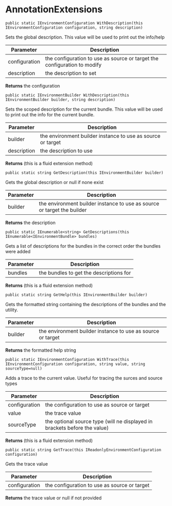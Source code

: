 # AnnotationExtensions


`public static IEnvironmentConfiguration WithDescription(this IEnvironmentConfiguration configuration, string description)`

  Sets the global description. This value will be used to print out the info/help

Parameter | Description 
 --------|--------
configuration | the configuration to use as source or target  the configuration to modify
description | the description to set
**Returns** the configuration


`public static IEnvironmentBuilder WithDescription(this IEnvironmentBuilder builder, string description)`

  Sets the scoped description for the current bundle. This value will be used to print out the info for the current bundle.

Parameter | Description 
 --------|--------
builder | the environment builder instance to use as source or target  
description | the description to use
**Returns** (this is a fluid extension method)


`public static string GetDescription(this IEnvironmentBuilder builder)`

  Gets the global description or null if none exist

Parameter | Description 
 --------|--------
builder | the environment builder instance to use as source or target  the builder
**Returns** the description


`public static IEnumerable<string> GetDescriptions(this IEnumerable<IEnvironmentBundle> bundles)`

  Gets a list of descriptions for the bundles in the correct order the bundles were added

Parameter | Description 
 --------|--------
bundles | the bundles to get the descriptions for 
**Returns** (this is a fluid extension method)


`public static string GetHelp(this IEnvironmentBuilder builder)`

  Gets the formatted string containing the descriptions of the bundles and the utility.

Parameter | Description 
 --------|--------
builder | the environment builder instance to use as source or target  
**Returns** the formatted help string


`public static IEnvironmentConfiguration WithTrace(this IEnvironmentConfiguration configuration, string value, string sourceType=null)`

  Adds a trace to the current value. Useful for tracing the surces and source types

Parameter | Description 
 --------|--------
configuration | the configuration to use as source or target  
value | the trace value
sourceType | the optional source type (will ne displayed in brackets before the value)
**Returns** (this is a fluid extension method)


`public static string GetTrace(this IReadonlyEnvironmentConfiguration configuration)`

  Gets the trace value

Parameter | Description 
 --------|--------
configuration | the configuration to use as source or target  
**Returns** the trace value or null if not provided